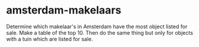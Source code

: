 # amsterdam-makelaars
Determine which makelaar's in Amsterdam have the most object listed for sale. Make a table of the top 10. Then do the same thing but only for objects with a tuin which are listed for sale.
